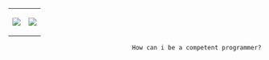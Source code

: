 <table border="0" cellspacing="0" cellpadding="0">
  <tr>
    <td>
      </p>
        <img src="http://github-profile-summary-cards.vercel.app/api/cards/stats?username=niziulluizin&theme=nord_dark"></img>
      </p>
    </td>
    <td>
      </p>
        <img src="http://github-profile-summary-cards.vercel.app/api/cards/profile-details?username=niziulluizin&theme=nord_dark"></img>
      </p>
    </td>
  </tr>
</table>

<p align="right">
  <code>How can i be a competent programmer?</code>
</p>
